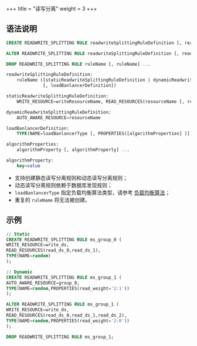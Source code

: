 +++
title = "读写分离"
weight = 3
+++

## 语法说明

```sql
CREATE READWRITE_SPLITTING RULE readwriteSplittingRuleDefinition [, readwriteSplittingRuleDefinition] ...

ALTER READWRITE_SPLITTING RULE readwriteSplittingRuleDefinition [, readwriteSplittingRuleDefinition] ...

DROP READWRITE_SPLITTING RULE ruleName [, ruleName] ...

readwriteSplittingRuleDefinition:
    ruleName ([staticReadwriteSplittingRuleDefinition | dynamicReadwriteSplittingRuleDefinition] 
              [, loadBanlancerDefinition])

staticReadwriteSplittingRuleDefinition:
    WRITE_RESOURCE=writeResourceName, READ_RESOURCES(resourceName [, resourceName] ... )

dynamicReadwriteSplittingRuleDefinition:
    AUTO_AWARE_RESOURCE=resourceName

loadBanlancerDefinition:
    TYPE(NAME=loadBanlancerType [, PROPERTIES([algorithmProperties] )] )

algorithmProperties:
    algorithmProperty [, algorithmProperty] ...

algorithmProperty:
    key=value                          
```

- 支持创建静态读写分离规则和动态读写分离规则；
- 动态读写分离规则依赖于数据库发现规则；
- `loadBanlancerType` 指定负载均衡算法类型，请参考 [负载均衡算法](/cn/user-manual/shardingsphere-jdbc/builtin-algorithm/load-balance/)；
- 重复的 `ruleName` 将无法被创建。

## 示例

```sql
// Static
CREATE READWRITE_SPLITTING RULE ms_group_0 (
WRITE_RESOURCE=write_ds,
READ_RESOURCES(read_ds_0,read_ds_1),
TYPE(NAME=random)
);

// Dynamic
CREATE READWRITE_SPLITTING RULE ms_group_1 (
AUTO_AWARE_RESOURCE=group_0,
TYPE(NAME=random,PROPERTIES(read_weight='2:1'))
);

ALTER READWRITE_SPLITTING RULE ms_group_1 (
WRITE_RESOURCE=write_ds,
READ_RESOURCES(read_ds_0,read_ds_1,read_ds_2),
TYPE(NAME=random,PROPERTIES(read_weight='2:0'))
);

DROP READWRITE_SPLITTING RULE ms_group_1;
```
